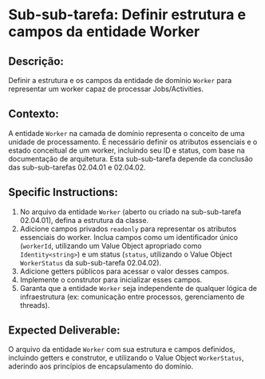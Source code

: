 # Sub-sub-tarefa: Definir estrutura e campos da entidade Worker

## Descrição:

Definir a estrutura e os campos da entidade de domínio `Worker` para representar um worker capaz de processar Jobs/Activities.

## Contexto:

A entidade `Worker` na camada de domínio representa o conceito de uma unidade de processamento. É necessário definir os atributos essenciais e o estado conceitual de um worker, incluindo seu ID e status, com base na documentação de arquitetura. Esta sub-sub-tarefa depende da conclusão das sub-sub-tarefas 02.04.01 e 02.04.02.

## Specific Instructions:

1.  No arquivo da entidade `Worker` (aberto ou criado na sub-sub-tarefa 02.04.01), defina a estrutura da classe.
2.  Adicione campos privados `readonly` para representar os atributos essenciais do worker. Inclua campos como um identificador único (`workerId`, utilizando um Value Object apropriado como `Identity<string>`) e um status (`status`, utilizando o Value Object `WorkerStatus` da sub-sub-tarefa 02.04.02).
3.  Adicione getters públicos para acessar o valor desses campos.
4.  Implemente o construtor para inicializar esses campos.
5.  Garanta que a entidade `Worker` seja independente de qualquer lógica de infraestrutura (ex: comunicação entre processos, gerenciamento de threads).

## Expected Deliverable:

O arquivo da entidade `Worker` com sua estrutura e campos definidos, incluindo getters e construtor, e utilizando o Value Object `WorkerStatus`, aderindo aos princípios de encapsulamento do domínio.